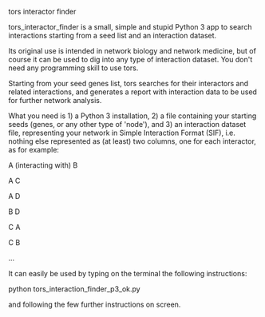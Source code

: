 tors interactor finder

tors_interactor_finder is a small, simple and stupid Python 3 app to search interactions starting from a seed list and an interaction dataset.

Its original use is intended in network biology and network medicine, but of course it can be used to dig into any type of interaction dataset. You don't need any programming skill to use tors.

Starting from your seed genes list, tors searches for their interactors and related interactions, and generates a report with interaction data to be used for further network analysis.

What you need is 1) a Python 3 installation, 2) a file containing your starting seeds (genes, or any other type of 'node'), and 3) an interaction dataset file, representing your network in Simple Interaction Format (SIF), i.e. nothing else represented as (at least) two columns, one for each interactor, as for example:

A (interacting with) B

A C

A D

B D

C A

C B

...

It can easily be used by typing on the terminal the following instructions:

python tors_interaction_finder_p3_ok.py

and following the few further instructions on screen. 

